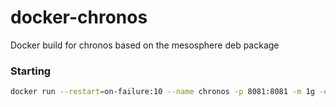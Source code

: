 # docker-chronos
Docker build for chronos based on the mesosphere deb package


### Starting

```bash
docker run --restart=on-failure:10 --name chronos -p 8081:8081 -m 1g -e MESOS_ZK=zk://pet100:2181,pet110:2181,pet120:2181/mesos -e CHRONOS_ZK=zk://pet100:2181,pet110:2181,pet120:2181 -e CHRONOS_HOSTNAME=`hostname` -e CHRONOS_IP=HOST_IP boritzio/docker-chronos
```
